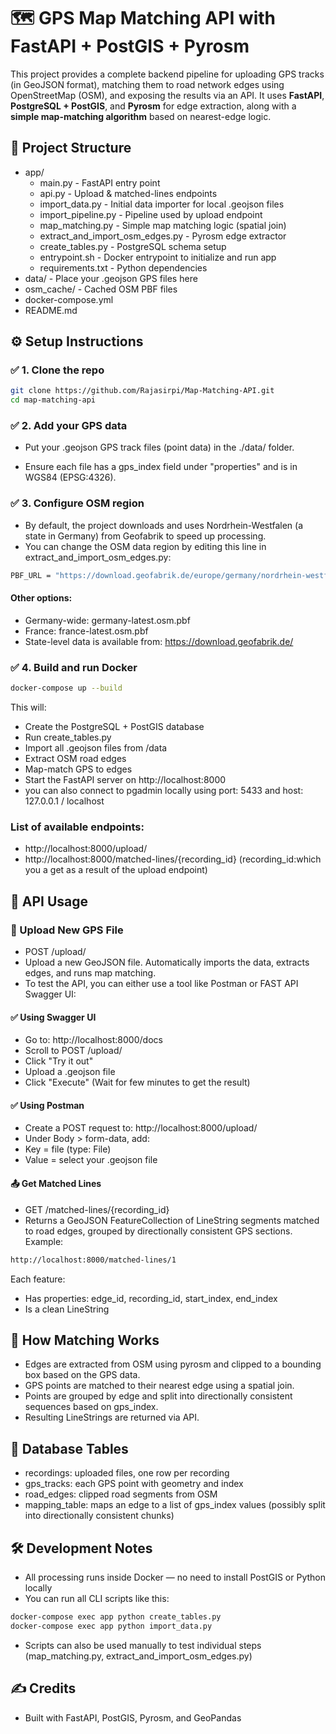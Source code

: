 # 🗺️ GPS Map Matching API with FastAPI + PostGIS + Pyrosm

This project provides a complete backend pipeline for uploading GPS tracks (in GeoJSON format), matching them to road network edges using OpenStreetMap (OSM), and exposing the results via an API. It uses **FastAPI**, **PostgreSQL + PostGIS**, and **Pyrosm** for edge extraction, along with a **simple map-matching algorithm** based on nearest-edge logic.


## 📁 Project Structure

- app/
    - main.py - FastAPI entry point
    - api.py - Upload & matched-lines endpoints
    - import_data.py - Initial data importer for local .geojson files
    - import_pipeline.py - Pipeline used by upload endpoint
    - map_matching.py - Simple map matching logic (spatial join)
    - extract_and_import_osm_edges.py - Pyrosm edge extractor
    - create_tables.py - PostgreSQL schema setup
    - entrypoint.sh - Docker entrypoint to initialize and run app
    - requirements.txt - Python dependencies
- data/ - Place your .geojson GPS files here
- osm_cache/ - Cached OSM PBF files
- docker-compose.yml
- README.md


## ⚙️ Setup Instructions

### ✅ 1. Clone the repo

```bash
git clone https://github.com/Rajasirpi/Map-Matching-API.git
cd map-matching-api
```

### ✅ 2. Add your GPS data
- Put your .geojson GPS track files (point data) in the ./data/ folder.

- Ensure each file has a gps_index field under "properties" and is in WGS84 (EPSG:4326).

### ✅ 3. Configure OSM region
- By default, the project downloads and uses Nordrhein-Westfalen (a state in Germany) from Geofabrik to speed up processing.
- You can change the OSM data region by editing this line in extract_and_import_osm_edges.py:

```bash
PBF_URL = "https://download.geofabrik.de/europe/germany/nordrhein-westfalen-latest.osm.pbf"
```

#### Other options:
- Germany-wide: germany-latest.osm.pbf
- France: france-latest.osm.pbf
- State-level data is available from: https://download.geofabrik.de/

### ✅ 4. Build and run Docker

```bash
docker-compose up --build
```

This will:
- Create the PostgreSQL + PostGIS database
- Run create_tables.py
- Import all .geojson files from /data
- Extract OSM road edges
- Map-match GPS to edges
- Start the FastAPI server on http://localhost:8000
- you can also connect to pgadmin locally using port: 5433 and host: 127.0.0.1 / localhost

### List of available endpoints: 

- http://localhost:8000/upload/
- http://localhost:8000/matched-lines/{recording_id} (recording_id:which you a get as a result of the upload endpoint)


## 🚀 API Usage

### 🔁 Upload New GPS File

- POST /upload/
- Upload a new GeoJSON file. Automatically imports the data, extracts edges, and runs map matching.
- To test the API, you can either use a tool like Postman or FAST API Swagger UI:

#### ✅ Using Swagger UI
- Go to: http://localhost:8000/docs
- Scroll to POST /upload/
- Click "Try it out"
- Upload a .geojson file
- Click "Execute" (Wait for few minutes to get the result)

#### ✅ Using Postman
- Create a POST request to: http://localhost:8000/upload/
- Under Body > form-data, add:
- Key = file (type: File)
- Value = select your .geojson file

#### 📤 Get Matched Lines
- GET /matched-lines/{recording_id}
- Returns a GeoJSON FeatureCollection of LineString segments matched to road edges, grouped by directionally consistent GPS sections.
Example:

```bash
http://localhost:8000/matched-lines/1
```
Each feature:
- Has properties: edge_id, recording_id, start_index, end_index
- Is a clean LineString 

## 🧠 How Matching Works
- Edges are extracted from OSM using pyrosm and clipped to a bounding box based on the GPS data.
- GPS points are matched to their nearest edge using a spatial join.
- Points are grouped by edge and split into directionally consistent sequences based on gps_index.
- Resulting LineStrings are returned via API.

## 🧱 Database Tables
- recordings: uploaded files, one row per recording
- gps_tracks: each GPS point with geometry and index
- road_edges: clipped road segments from OSM
- mapping_table: maps an edge to a list of gps_index values (possibly split into directionally consistent chunks)

## 🛠️ Development Notes
- All processing runs inside Docker — no need to install PostGIS or Python locally
- You can run all CLI scripts like this:

```bash
docker-compose exec app python create_tables.py
docker-compose exec app python import_data.py
```
- Scripts can also be used manually to test individual steps (map_matching.py, extract_and_import_osm_edges.py)

## ✍️ Credits
- Built with FastAPI, PostGIS, Pyrosm, and GeoPandas

